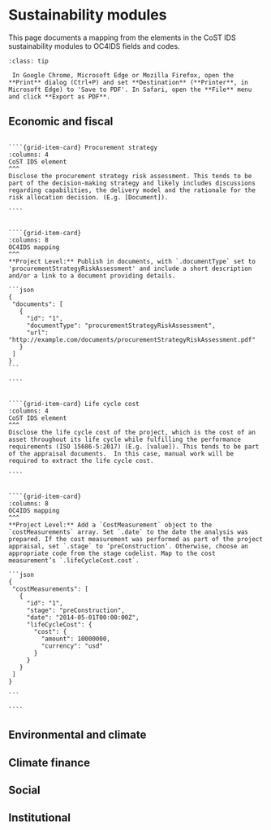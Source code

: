 # Sustainability modules

<style>
.wy-nav-content {
  max-width: 1200px;
}

@media print
{
.sd-row {page-break-after:always}
}
</style>

This page documents a mapping from the elements in the CoST IDS sustainability modules to OC4IDS fields and codes.

```{admonition} Download this page in PDF format
:class: tip

 In Google Chrome, Microsoft Edge or Mozilla Firefox, open the **Print** dialog (Ctrl+P) and set **Destination** (**Printer**, in Microsoft Edge) to 'Save to PDF'. In Safari, open the **File** menu and click **Export as PDF**.

```

## Economic and fiscal

`````{grid} 2

````{grid-item-card} Procurement strategy
:columns: 4
CoST IDS element
^^^
Disclose the procurement strategy risk assessment. This tends to be part of the decision-making strategy and likely includes discussions regarding capabilities, the delivery model and the rationale for the risk allocation decision. (E.g. [Document]).

````


````{grid-item-card}
:columns: 8
OC4IDS mapping
^^^
**Project Level:** Publish in documents, with `.documentType` set to 'procurementStrategyRiskAssessment' and include a short description and/or a link to a document providing details.

```json
{
 "documents": [
   {
     "id": "1",
     "documentType": "procurementStrategyRiskAssessment",
     "url": "http://example.com/documents/procurementStrategyRiskAssessment.pdf"
   }
 ]
}
```

````

`````

`````{grid} 2

````{grid-item-card} Life cycle cost
:columns: 4
CoST IDS element
^^^
Disclose the life cycle cost of the project, which is the cost of an asset throughout its life cycle while fulfilling the performance requirements (ISO 15686-5:2017) (E.g. [value]). This tends to be part of the appraisal documents.  In this case, manual work will be required to extract the life cycle cost.

````


````{grid-item-card}
:columns: 8
OC4IDS mapping
^^^
**Project Level:** Add a `CostMeasurement` object to the `costMeasurements` array. Set `.date` to the date the analysis was prepared. If the cost measurement was performed as part of the project appraisal, set `.stage` to ‘preConstruction’. Otherwise, choose an appropriate code from the stage codelist. Map to the cost measurement’s `.lifeCycleCost.cost`. 

```json
{
 "costMeasurements": [
   {
     "id": "1",
     "stage": "preConstruction",
     "date": "2014-05-01T00:00:00Z",
     "lifeCycleCost": {
       "cost": {
         "amount": 10000000,
         "currency": "usd"
       }
     }
   }
 ]
}

```

````

`````

## Environmental and climate

## Climate finance

## Social

## Institutional

